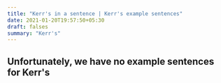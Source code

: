 ```yaml
---
title: "Kerr's in a sentence | Kerr's example sentences"
date: 2021-01-20T19:57:50+05:30
draft: falses
summary: "Kerr's"
---
```

## Unfortunately, we have no example sentences for Kerr's                 
